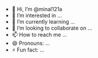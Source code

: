 - 👋 Hi, I’m @minal121a
- 👀 I’m interested in ...
- 🌱 I’m currently learning ...
- 💞️ I’m looking to collaborate on ...
- 📫 How to reach me ...
- 😄 Pronouns: ...
- ⚡ Fun fact: ...

<!---
minal121a/minal121a is a ✨ special ✨ repository because its `README.md` (this file) appears on your GitHub profile.
You can click the Preview link to take a look at your changes.
--->

